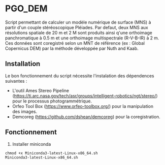 # PGO_DEM

Script permettant de calculer un modèle numérique de surface (MNS) à partir d'un couple stéréoscopique Pléiades. Par defaut, deux MNS aux résolutions spatiale de 20 m et 2 M sont produits ainsi q'une orthoimage panchromatique à 0.5 m et une orthoimage multispectrale (R-V-B-IR) à 2 m.
Ces données sont coregistré selon un MNT de référence (ex : Global Copernicus DEM) par la méthode développée par Nuth and Kaab. 


## Installation
Le bon fonctionnement du script nécessite l'instalation des dépendences suivantes : 
 - L'outil Ames Stereo Pipeline (https://ti.arc.nasa.gov/tech/asr/groups/intelligent-robotics/ngt/stereo/) pour le processus photogrammétrique.
 - Orfeo Tool Box (https://www.orfeo-toolbox.org/) pour la manipulation des images.
 - Demcoreg (https://github.com/dshean/demcoreg) pour la coregistration.

## Fonctionnement

1. Installer miniconda
```
chmod +x Miniconda3-latest-Linux-x86_64.sh
Miniconda3-latest-Linux-x86_64.sh
```


